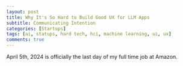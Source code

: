 ```yaml
---
layout: post
title: Why It's So Hard to Build Good UX for LLM Apps
subtitle: Communicating Intention
categories: [Startups]
tags: [ai, statups, hard tech, hci, machine learning, ui, ux]
comments: true
---
```


April 5th, 2024 is officially the last day of my full time job at Amazon.
